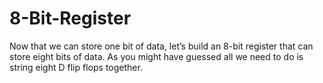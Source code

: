 # 8-Bit-Register
Now that we can store one bit of data, let’s build an 8-bit register that can store eight bits of data. As you might have guessed all we need to do is string eight D flip flops together.
